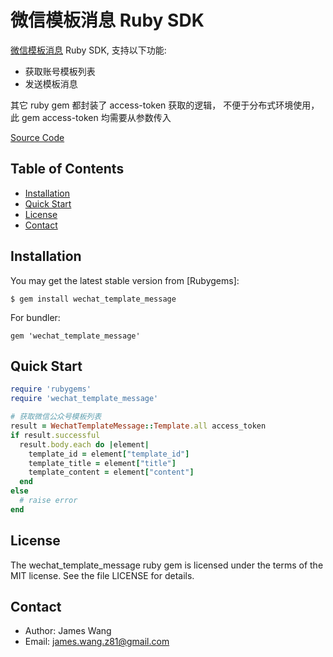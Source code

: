 微信模板消息 Ruby SDK
=========

[微信模板消息](https://mp.weixin.qq.com/wiki?action=doc&id=mp1433751277&t=0.8055365082030199) Ruby SDK, 支持以下功能:

* 获取账号模板列表
* 发送模板消息

其它 ruby gem 都封装了 access-token 获取的逻辑， 不便于分布式环境使用，此 gem access-token 均需要从参数传入

[Source Code](https://github.com/jameswangz/wechat_template_message)

Table of Contents
-----------------
* [Installation](#installation)
* [Quick Start](#quick-start)
* [License](#license)
* [Contact](#contact)


Installation
------------

You may get the latest stable version from [Rubygems]:

    $ gem install wechat_template_message

For bundler:

    gem 'wechat_template_message'


Quick Start
-----------

~~~ ruby
require 'rubygems'
require 'wechat_template_message'

# 获取微信公众号模板列表
result = WechatTemplateMessage::Template.all access_token
if result.successful
  result.body.each do |element|
    template_id = element["template_id"]
    template_title = element["title"]
    template_content = element["content"]
  end  
else
  # raise error
end

~~~


License
-------

The wechat_template_message ruby gem is licensed under the terms of the MIT license.
See the file LICENSE for details.

Contact
-------

* Author:    James Wang
* Email:     james.wang.z81@gmail.com

